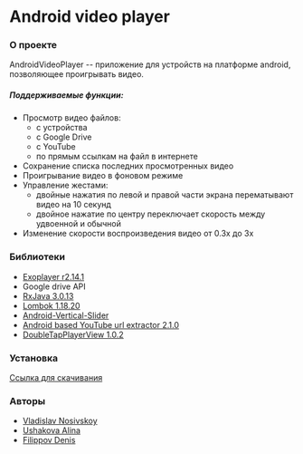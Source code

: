 # Android video player

### О проекте
AndroidVideoPlayer -- приложение для устройств на платформе android, позволяющее проигрывать видео. 

##### Поддерживаемые функции:
- Просмотр видео файлов: 
    - с устройства
    - с Google Drive
    - с YouTube
    - по прямым ссылкам на файл в интернете
- Сохранение списка последних просмотренных видео
- Проигрывание видео в фоновом режиме
- Управление жестами: 
    - двойные нажатия по левой и правой части экрана перематывают видео на 10 секунд
    - двойное нажатие по центру переключает скорость между удвоенной и обычной
- Изменение скорости воспроизведения видео от 0.3x до 3x

### Библиотеки
- [Exoplayer r2.14.1](https://github.com/google/ExoPlayer)
- Google drive API 
- [RxJava 3.0.13](https://github.com/ReactiveX/RxJava)
- [Lombok 1.18.20](https://github.com/projectlombok/lombok)
- [Android-Vertical-Slider](https://github.com/bosphere/Android-VerticalSlider)
- [Android based YouTube url extractor 2.1.0](https://github.com/HaarigerHarald/android-youtubeExtractor)
- [DoubleTapPlayerView 1.0.2](https://github.com/vkay94/DoubleTapPlayerView)

### Установка

 [Ссылка для скачивания](https://github.com/df530/AndroidVideoPlayer/releases/download/1.0/AVP.apk)

### Авторы
* [Vladislav Nosivskoy](https://github.com/vladnosiv)
* [Ushakova Alina](https://github.com/AlinaUsh)
* [Filippov Denis](https://github.com/df530)
